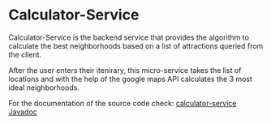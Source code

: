 # Calculator-Service

Calculator-Service is the backend service that provides the algorithm to calculate the best neighborhoods based on a list of attractions queried from the client.

After the user enters their itenirary, this micro-service takes the list of locations and with the help of the google maps API calculates the 3 most ideal neighborhoods.

For the documentation of the source code check: [calculator-service Javadoc](https://ningxie1991.github.io/AScout/cs-javadoc/index.html)
